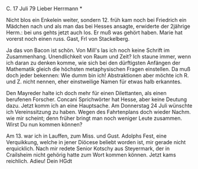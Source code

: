  C. 17 Juli 79
Lieber Herrmann <Mogl>*

Nicht blos ein Enkelein weiter, sondern 12. früh kam noch bei Friedrich ein Mädchen nach und als man das bei Hesses ansagte, erwiderte der 2jährige Herm.: bei uns gehts jetzt auch los. Er muß was gehört haben. Marie hat vorerst noch einen russ. Gast, Frl von Stackelberg.

Ja das von Bacon ist schön. Von Mill's las ich noch keine Schrift im Zusammenhang. Unendlichkeit von Raum und Zeit? Ich staune immer, wenn ich daran zu denken komme, wie sich bei den dürftigsten Anfängen der Mathematik gleich die höchsten metaphysischen Fragen einstellen. Da muß doch jeder bekennen: Wie dumm bin ich! Abstraktionen aber möchte ich R. und Z. nicht nennen, eher einstweilige Namen für etwas halb erkanntes.

Den Mayreder halte ich doch mehr für einen Dilettanten, als einen berufenen Forscher. Concani Sprichwörter hat Hesse, aber keine Deutung dazu. 
Jetzt komm ich an eine Hauptsache. Am Donnerstag 24 Juli wünschte ich Vereinssitzung zu haben. Wegen des Fahrtenplans doch wieder Nachm. wie mir scheint; denn früher bringt man noch weniger Leute zusammen. Wirst Du nun kommen können?

Am 13. war ich in Lauffen, zum Miss. und Gust. Adolphs Fest, eine Verquikkung, welche in jener Diöcese beliebt worden ist, mir gerade nicht erquicklich. Nach mir redete Senior Kotschy aus Steyermark, der in Crailsheim nicht gehörig hatte zum Wort kommen können. Jetzt kams reichlich. 
 Adieu! Dein HGdt

